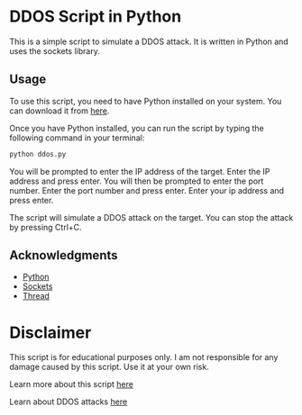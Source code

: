 # DDOS Script in Python

This is a simple script to simulate a DDOS attack. It is written in Python and uses the sockets library.

## Usage

To use this script, you need to have Python installed on your system. You can download it from [here](https://www.python.org/downloads/).

Once you have Python installed, you can run the script by typing the following command in your terminal:

```bash
python ddos.py
```

You will be prompted to enter the IP address of the target. Enter the IP address and press enter. You will then be prompted to enter the port number. Enter the port number and press enter. Enter your ip address and press enter.

The script will simulate a DDOS attack on the target. You can stop the attack by pressing Ctrl+C.


## Acknowledgments

* [Python](https://www.python.org/)
* [Sockets](https://docs.python.org/3/library/socket.html)
* [Thread](https://docs.python.org/3/library/threading.html)

# Disclaimer

This script is for educational purposes only. I am not responsible for any damage caused by this script. Use it at your own risk.

Learn more about this script [here](https://www.youtube.com/watch?v=3QhU9jd03a0)

Learn about DDOS attacks [here](https://www.cloudflare.com/learning/ddos/glossary/distributed-denial-of-service-ddos-attack/)